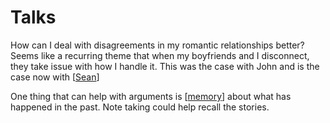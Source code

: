 # Talks

How can I deal with disagreements in my romantic relationships better? Seems like a recurring theme that when my boyfriends and I disconnect, they take issue with how I handle it. This was the case with John and is the case now with [[Sean]]

One thing that can help with arguments is [[memory]] about what has happened in the past. Note taking could help recall the stories.

[//begin]: # "Autogenerated link references for markdown compatibility"
[Sean]: sean "Sean"
[memory]: memory "Memory"
[//end]: # "Autogenerated link references"

